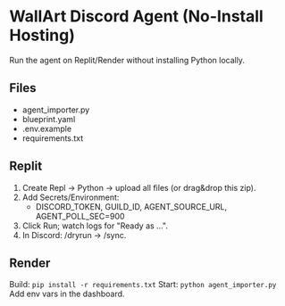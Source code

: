 # WallArt Discord Agent (No-Install Hosting)
Run the agent on Replit/Render without installing Python locally.

## Files
- agent_importer.py
- blueprint.yaml
- .env.example
- requirements.txt

## Replit
1) Create Repl -> Python -> upload all files (or drag&drop this zip).
2) Add Secrets/Environment:
   - DISCORD_TOKEN, GUILD_ID, AGENT_SOURCE_URL, AGENT_POLL_SEC=900
3) Click Run; watch logs for "Ready as ...".
4) In Discord: /dryrun -> /sync.

## Render
Build: `pip install -r requirements.txt`
Start: `python agent_importer.py`
Add env vars in the dashboard.

